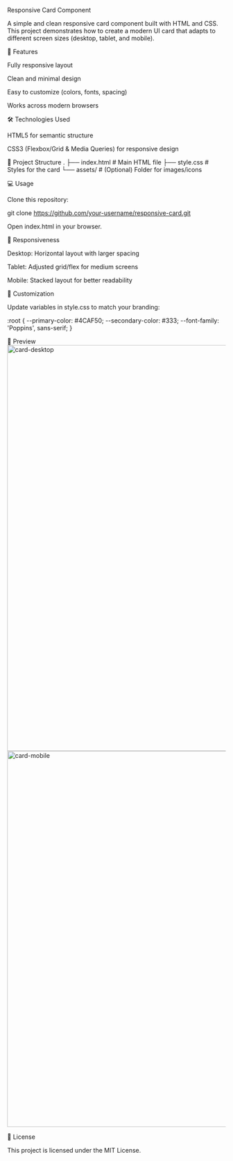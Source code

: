Responsive Card Component

A simple and clean responsive card component built with HTML and CSS.
This project demonstrates how to create a modern UI card that adapts to different screen sizes (desktop, tablet, and mobile).

🚀 Features

Fully responsive layout

Clean and minimal design

Easy to customize (colors, fonts, spacing)

Works across modern browsers

🛠️ Technologies Used

HTML5 for semantic structure

CSS3 (Flexbox/Grid & Media Queries) for responsive design

📂 Project Structure
.
├── index.html    # Main HTML file
├── style.css     # Styles for the card
└── assets/       # (Optional) Folder for images/icons

💻 Usage

Clone this repository:

git clone https://github.com/your-username/responsive-card.git


Open index.html in your browser.

📱 Responsiveness

Desktop: Horizontal layout with larger spacing

Tablet: Adjusted grid/flex for medium screens

Mobile: Stacked layout for better readability

🎨 Customization

Update variables in style.css to match your branding:

:root {
  --primary-color: #4CAF50;
  --secondary-color: #333;
  --font-family: 'Poppins', sans-serif;
}

📸 Preview
<img width="1892" height="936" alt="card-desktop" src="https://github.com/user-attachments/assets/c9010b5e-6fd0-43a8-9f51-68d4e290c1a4" /><img width="518" height="867" alt="card-mobile" src="https://github.com/user-attachments/assets/60f985b5-56f2-402d-b67f-3f8b84b78f9d" />




📜 License

This project is licensed under the MIT License.
